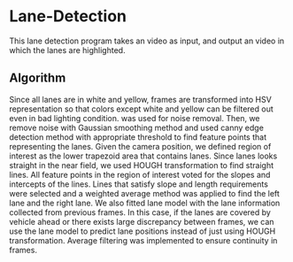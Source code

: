 # Lane-Detection
This lane detection program takes an video as input, and output an video in which the lanes are highlighted. 
## Algorithm
Since all lanes are in white and yellow, frames are transformed into HSV representation so that colors except white and yellow can be filtered out even in bad lighting condition. was used for noise removal. Then, we remove noise with Gaussian smoothing method and used canny edge detection method with appropriate threshold to find feature points that representing the lanes. 
Given the camera position, we defined region of interest as the lower trapezoid area that contains lanes. Since lanes looks straight in the near field, we used HOUGH transformation to find straight lines. All feature points in the region of interest voted for the slopes and intercepts of the lines. Lines that satisfy slope and length requirements were selected and a weighted average method was applied to find the left lane and the right lane. 
We also fitted lane model with the lane information collected from previous frames. In this case, if the lanes are covered by vehicle ahead or there exists large discrepancy between frames, we can use the lane model to predict lane positions instead of just using HOUGH transformation. Average filtering was implemented to ensure continuity in frames. 
